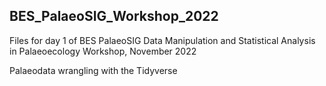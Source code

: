 ## BES_PalaeoSIG_Workshop_2022

Files for day 1 of BES PalaeoSIG Data Manipulation and Statistical Analysis in Palaeoecology Workshop, November 2022

Palaeodata wrangling with the Tidyverse

